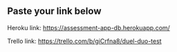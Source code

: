 ## Paste your link below
Heroku link:
https://assessment-app-db.herokuapp.com/


Trello link:
https://trello.com/b/giCrfna8/duel-duo-test